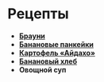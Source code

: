 # Рецепты

- [**Брауни**](brownie.md)
- [**Банановые панкейки**](banana_pancakes.md)
- [**Картофель «Айдахо»**](idaho_potato.md)
- [**Банановый хлеб**](banana_bread.md)
- **Овощной суп**